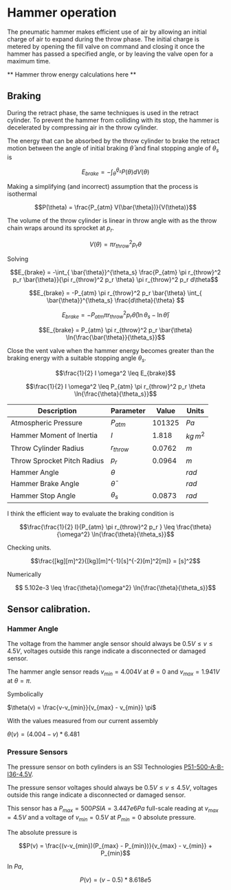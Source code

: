 # Hammer operation

The pneumatic hammer makes efficient use of air by allowing an initial charge of
air to expand during the throw phase. The initial charge is metered by opening
the fill valve on command and closing it once the hammer has passed a specified
angle, or by leaving the valve open for a maximum time.

** Hammer throw energy calculations here **

## Braking

During the retract phase, the same techniques is used in the retract cylinder.
To prevent the hammer from colliding with its stop, the hammer is decelerated by
compressing air in the throw cylinder. 

The energy that can be absorbed by the throw cylinder to brake the retract
motion between the angle of initial braking $\bar{\theta}$ and final
stopping angle of $\theta_s$ is

$$E_{brake} = -\int_{\bar{\theta}}^{\theta_s} P(\theta) dV(\theta)$$

Making a simplifying (and incorrect) assumption that the process is isothermal

$$P(\theta) = \frac{P_{atm} V(\bar{\theta})}{V(\theta)}$$

The volume of the throw cylinder is linear in throw angle with as the throw
chain wraps around its sprocket at $p_r$.

$$V(\theta) = \pi r_{throw}^2 p_r \theta$$

Solving

$$E_{brake} = -\int_{ \bar{\theta}}^{\theta_s}
\frac{P_{atm} \pi r_{throw}^2 p_r \bar{\theta}}{\pi r_{throw}^2 p_r \theta}
\pi r_{throw}^2 p_r d\theta$$

$$E_{brake} = -P_{atm} \pi r_{throw}^2 p_r \bar{\theta}
\int_{ \bar{\theta}}^{\theta_s}
\frac{d\theta}{\theta} $$

$$E_{brake} = -P_{atm} \pi r_{throw}^2 p_r \bar{\theta}
(\ln{\theta_s} - \ln{\bar{\theta}})$$

$$E_{brake} = P_{atm} \pi r_{throw}^2 p_r \bar{\theta}
\ln{\frac{\bar{\theta}}{\theta_s}}$$

Close the vent valve when the hammer energy becomes greater than the braking
energy with a suitable stopping angle $\theta_s$.

$$\frac{1}{2} I \omega^2 \leq E_{brake}$$


$$\frac{1}{2} I \omega^2 \leq P_{atm} \pi r_{throw}^2 p_r \theta
\ln{\frac{\theta}{\theta_s}}$$

| Description                 | Parameter      | Value  | Units    |
|-----------------------------|----------------|--------|----------|
| Atmospheric Pressure        | $P_{atm}$      | 101325 | $Pa$     |
| Hammer Moment of Inertia    | $I$            | 1.818  | $kg\,m^2$ |
| Throw Cylinder Radius       | $r_{throw}$    | 0.0762 | $m$      |
| Throw Sprocket Pitch Radius | $p_r$          | 0.0964 | $m$      |
| Hammer Angle                | $\theta$       |        | $rad$    |
| Hammer Brake Angle          | $\bar{\theta}$ |        | $rad$    |
| Hammer Stop Angle           | $\theta_s$     | 0.0873 | $rad$    |

I think the efficient way to evaluate the braking condition is

$$\frac{\frac{1}{2} I}{P_{atm} \pi r_{throw}^2 p_r } \leq
\frac{\theta}{\omega^2} \ln{\frac{\theta}{\theta_s}}$$

Checking units.

$$\frac{[kg][m]^2}{[kg][m]^{-1}[s]^{-2}[m]^2[m]} = [s]^2$$

Numerically

$$ 5.102e-3 \leq \frac{\theta}{\omega^2} \ln{\frac{\theta}{\theta_s}}$$

## Sensor calibration.


### Hammer Angle

The voltage from the hammer angle sensor should always be $0.5V \leq v \leq 4.5V$,
voltages outside this range indicate a disconnected or damaged sensor.

The hammer angle sensor reads $v_{min}=4.004V$ at $\theta=0$ and $v_{max}=1.941V$
at $\theta=\pi$.

Symbolically

$\theta(v) = \frac{v-v_{min}}{v_{max} - v_{min}} \pi$

With the values measured from our current assembly

$\theta(v) = (4.004 - v) * 6.481$ 

### Pressure Sensors

The pressure sensor on both cylinders is an SSI Technologies
[P51-500-A-B-I36-4.5V](https://www.ssi-sensors.com/perch/resources/documents/p51-pressure-sensor-p51-ds.pdf).

The pressure sensor voltages should always be $0.5V \leq v \leq 4.5V$,
voltages outside this range indicate a disconnected or damaged sensor.

This sensor has a $P_{max}=500PSIA=3.447e6Pa$ full-scale reading at
$v_{max}=4.5V$ and a voltage of $v_{min}=0.5V$ at $P_{min}=0$ absolute pressure.

The absolute pressure is

$$P(v) = \frac{(v-v_{min})(P_{max} - P_{min})}{v_{max} - v_{min}} + P_{min}$$

In $Pa$,

$$P(v) = (v-0.5) * 8.618e5$$
